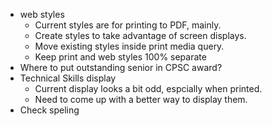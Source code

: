 * web styles
  * Current styles are for printing to PDF, mainly. 
  * Create styles to take advantage of screen displays.
  * Move existing styles inside print media query.
  * Keep print and web styles 100% separate
* Where to put outstanding senior in CPSC award?
* Technical Skills display
  * Current display looks a bit odd, espcially when printed. 
  * Need to come up with a better way to display them. 
* Check speling